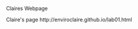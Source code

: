 Claires Webpage
</head>
<body>
  Claire's page
  </body>
  </html>
 http://enviroclaire.github.io/lab01.html
 
